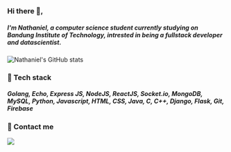 ### Hi there 👋, 
##### I'm Nathaniel, a computer science student currently studying on Bandung Institute of Technology, intrested in being a fullstack developer and datascientist.

![Nathaniel's GitHub stats](https://github-readme-stats.vercel.app/api?username=nthnieljson&show_icons=true&theme=radical&count_private=true)


### 🌱 Tech stack 
##### Golang, Echo, Express JS, NodeJS, ReactJS, Socket.io, MongoDB, MySQL, Python, Javascript, HTML, CSS, Java, C, C++, Django, Flask, Git, Firebase

### 💬 Contact me
<img src="https://img.shields.io/badge/LinkedIn-0077B5?style=for-the-badge&logo=linkedin&logoColor=white" href="https://www.linkedin.com/in/nathanieljason/"/>



<!--
**nthnieljson/nthnieljson** is a ✨ _special_ ✨ repository because its `README.md` (this file) appears on your GitHub profile.
https://www.linkedin.com/in/nathaniel-jason-6a17711ab/
Here are some ideas to get you started:

- 🔭 I’m currently working on ...

- 👯 I’m looking to collaborate on ...
- 🤔 I’m looking for help with ...
- 💬 Ask me about ...
- 📫 How to reach me: ...
- 😄 Pronouns: ...
- ⚡ Fun fact: ...
-->
